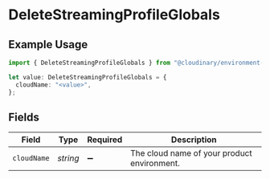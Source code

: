 # DeleteStreamingProfileGlobals

## Example Usage

```typescript
import { DeleteStreamingProfileGlobals } from "@cloudinary/environment-config/models/operations";

let value: DeleteStreamingProfileGlobals = {
  cloudName: "<value>",
};
```

## Fields

| Field                                       | Type                                        | Required                                    | Description                                 |
| ------------------------------------------- | ------------------------------------------- | ------------------------------------------- | ------------------------------------------- |
| `cloudName`                                 | *string*                                    | :heavy_minus_sign:                          | The cloud name of your product environment. |